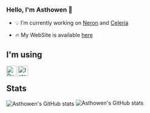 ### Hello, I'm Asthowen 👋

- 💡 I’m currently working on [Neron](https://github.com/NeronApp) and [Celeria](https://github.com/Asthowen/Celeria-music-player)

- 🔥 My WebSite is available [here](https://asthowen.com)


## I'm using

<img align="left" alt="PyCharm Professional" width="27px" src="https://img.asthowen.fr/PyCharm"/>
<img align="left" alt="Intellij Ultimate" width="27px" src="https://resources.jetbrains.com/storage/products/intellij-idea/img/meta/intellij-idea_logo_300x300.png"/>
<br/>

## Stats

<img align="center" alt="Asthowen's GitHub stats" src="https://github-readme-stats.vercel.app/api?username=Asthowen&show_icons=true&hide_border=true&theme=tokyonight" />
<img alt="Asthowen's GitHub stats" src="https://github-readme-stats.vercel.app/api/top-langs/?username=Asthowen&layout=compact&show_icons=true&hide_border=true&theme=tokyonight" />
